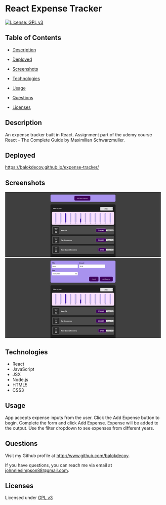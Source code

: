 # React Expense Tracker

  [![License: GPL v3](https://img.shields.io/badge/License-GPLv3-blue.svg)](https://www.gnu.org/licenses/gpl-3.0)

  ## Table of Contents

  - [Description](#description)

  - [Deployed](#deployed)

  - [Screenshots](#screenshots)

  - [Technologies](#technologies)

  - [Usage](#usage)

  - [Questions](#questions)

  - [Licenses](#licenses)

  ## Description

  An expense tracker built in React. Assignment part of the udemy course React - The Complete Guide by Maximilian Schwarzmuller. 

  ## Deployed

  https://balokdecoy.github.io/expense-tracker/ 

  ## Screenshots

  ![screenshots](./public/images/screenshots/homepage.png)
  ![screenshots](./public/images/screenshots/expense.png)

  ## Technologies

  - React
  - JavaScript
  - JSX
  - Node.js
  - HTML5
  - CSS3

  ## Usage

  App accepts expense inputs from the user. Click the Add Expense button to begin. Complete the form and click Add Expense. Expense will be added to the output. Use the filter dropdown to see expenses from different years.

  ## Questions

  Visit my Github profile at http://www.github.com/balokdecoy.

  If you have questions, you can reach me via email at johnniesimpson88@gmail.com.

  ## Licenses
 Licensed under [GPL v3](https://www.gnu.org/licenses/gpl-3.0)